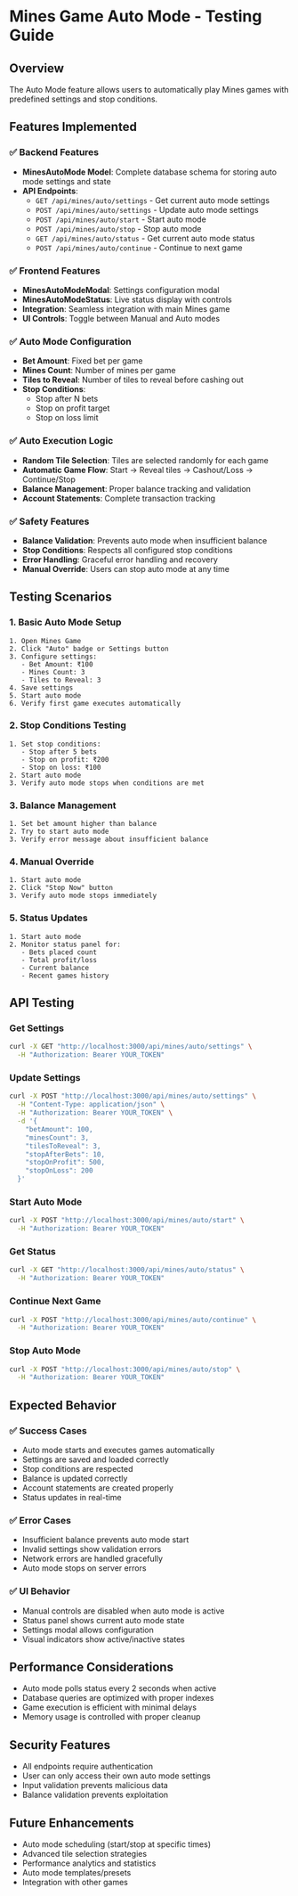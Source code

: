 # Mines Game Auto Mode - Testing Guide

## Overview
The Auto Mode feature allows users to automatically play Mines games with predefined settings and stop conditions.

## Features Implemented

### ✅ Backend Features
- **MinesAutoMode Model**: Complete database schema for storing auto mode settings and state
- **API Endpoints**:
  - `GET /api/mines/auto/settings` - Get current auto mode settings
  - `POST /api/mines/auto/settings` - Update auto mode settings
  - `POST /api/mines/auto/start` - Start auto mode
  - `POST /api/mines/auto/stop` - Stop auto mode
  - `GET /api/mines/auto/status` - Get current auto mode status
  - `POST /api/mines/auto/continue` - Continue to next game

### ✅ Frontend Features
- **MinesAutoModeModal**: Settings configuration modal
- **MinesAutoModeStatus**: Live status display with controls
- **Integration**: Seamless integration with main Mines game
- **UI Controls**: Toggle between Manual and Auto modes

### ✅ Auto Mode Configuration
- **Bet Amount**: Fixed bet per game
- **Mines Count**: Number of mines per game
- **Tiles to Reveal**: Number of tiles to reveal before cashing out
- **Stop Conditions**:
  - Stop after N bets
  - Stop on profit target
  - Stop on loss limit

### ✅ Auto Execution Logic
- **Random Tile Selection**: Tiles are selected randomly for each game
- **Automatic Game Flow**: Start → Reveal tiles → Cashout/Loss → Continue/Stop
- **Balance Management**: Proper balance tracking and validation
- **Account Statements**: Complete transaction tracking

### ✅ Safety Features
- **Balance Validation**: Prevents auto mode when insufficient balance
- **Stop Conditions**: Respects all configured stop conditions
- **Error Handling**: Graceful error handling and recovery
- **Manual Override**: Users can stop auto mode at any time

## Testing Scenarios

### 1. Basic Auto Mode Setup
```
1. Open Mines Game
2. Click "Auto" badge or Settings button
3. Configure settings:
   - Bet Amount: ₹100
   - Mines Count: 3
   - Tiles to Reveal: 3
4. Save settings
5. Start auto mode
6. Verify first game executes automatically
```

### 2. Stop Conditions Testing
```
1. Set stop conditions:
   - Stop after 5 bets
   - Stop on profit: ₹200
   - Stop on loss: ₹100
2. Start auto mode
3. Verify auto mode stops when conditions are met
```

### 3. Balance Management
```
1. Set bet amount higher than balance
2. Try to start auto mode
3. Verify error message about insufficient balance
```

### 4. Manual Override
```
1. Start auto mode
2. Click "Stop Now" button
3. Verify auto mode stops immediately
```

### 5. Status Updates
```
1. Start auto mode
2. Monitor status panel for:
   - Bets placed count
   - Total profit/loss
   - Current balance
   - Recent games history
```

## API Testing

### Get Settings
```bash
curl -X GET "http://localhost:3000/api/mines/auto/settings" \
  -H "Authorization: Bearer YOUR_TOKEN"
```

### Update Settings
```bash
curl -X POST "http://localhost:3000/api/mines/auto/settings" \
  -H "Content-Type: application/json" \
  -H "Authorization: Bearer YOUR_TOKEN" \
  -d '{
    "betAmount": 100,
    "minesCount": 3,
    "tilesToReveal": 3,
    "stopAfterBets": 10,
    "stopOnProfit": 500,
    "stopOnLoss": 200
  }'
```

### Start Auto Mode
```bash
curl -X POST "http://localhost:3000/api/mines/auto/start" \
  -H "Authorization: Bearer YOUR_TOKEN"
```

### Get Status
```bash
curl -X GET "http://localhost:3000/api/mines/auto/status" \
  -H "Authorization: Bearer YOUR_TOKEN"
```

### Continue Next Game
```bash
curl -X POST "http://localhost:3000/api/mines/auto/continue" \
  -H "Authorization: Bearer YOUR_TOKEN"
```

### Stop Auto Mode
```bash
curl -X POST "http://localhost:3000/api/mines/auto/stop" \
  -H "Authorization: Bearer YOUR_TOKEN"
```

## Expected Behavior

### ✅ Success Cases
- Auto mode starts and executes games automatically
- Settings are saved and loaded correctly
- Stop conditions are respected
- Balance is updated correctly
- Account statements are created properly
- Status updates in real-time

### ✅ Error Cases
- Insufficient balance prevents auto mode start
- Invalid settings show validation errors
- Network errors are handled gracefully
- Auto mode stops on server errors

### ✅ UI Behavior
- Manual controls are disabled when auto mode is active
- Status panel shows current auto mode state
- Settings modal allows configuration
- Visual indicators show active/inactive states

## Performance Considerations
- Auto mode polls status every 2 seconds when active
- Database queries are optimized with proper indexes
- Game execution is efficient with minimal delays
- Memory usage is controlled with proper cleanup

## Security Features
- All endpoints require authentication
- User can only access their own auto mode settings
- Input validation prevents malicious data
- Balance validation prevents exploitation

## Future Enhancements
- Auto mode scheduling (start/stop at specific times)
- Advanced tile selection strategies
- Performance analytics and statistics
- Auto mode templates/presets
- Integration with other games 